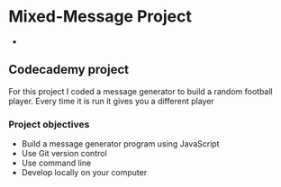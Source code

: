 # Mixed-Message Project
-
## Codecademy project 
For this project I coded a message generator to build a random football player. Every time it is run it gives you a different player
### Project objectives
+ Build a message generator program using JavaScript
+ Use Git version control
+ Use command line
+ Develop locally on your computer